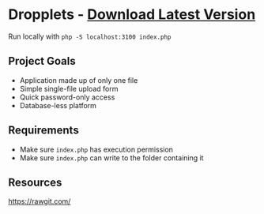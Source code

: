 Dropplets - [Download Latest Version](https://github.com/johnroper100/dropplets/raw/2.0/index.php)
=========

Run locally with `php -S localhost:3100 index.php`

## Project Goals

- Application made up of only one file
- Simple single-file upload form
- Quick password-only access
- Database-less platform

## Requirements

- Make sure `index.php` has execution permission
- Make sure `index.php` can write to the folder containing it

## Resources

https://rawgit.com/